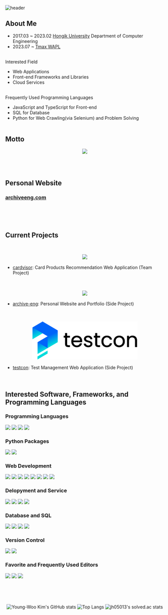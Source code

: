 ![header](https://capsule-render.vercel.app/api?type=waving&color=gradient&customColorList=30&height=300&section=header&text=kyeryoong&fontSize=60)

## About Me
- 2017.03 ~ 2023.02 [Hongik University](https://www.hongik.ac.kr) Department of Computer Engineering
- 2023.07 ~ [Tmax WAPL](https://wapl.ai)
<br/><br/>

Interested Field
- Web Applications
- Front-end Frameworks and Libraries
- Cloud Services
<br/><br/>

Frequently Used Programming Languages
- JavaScript and TypeScript for Front-end
- SQL for Database
- Python for Web Crawling(via Selenium) and Problem Solving
<br/><br/>

## Motto
<p align="center">
    <img src="./motto.png" height="300">
</p>
<br/><br/>

## Personal Website

### [archiveeng.com](https://archiveeng.com)
<br/><br/><br/>

## Current Projects
<br/>
<p align="center"><img src="./cardvisor.png" height="100"></p>

- [cardvisor](https://github.com/kyeryoong/cardvisor): Card Products Recommendation Web Application (Team Project)<br/><br/><br/>

<p align="center"><img src="./archive-eng.png" height="120"></p>

- [archive-eng](https://github.com/kyeryoong/archive-eng): Personal Website and Portfolio (Side Project)<br/><br/><br/>

<p align="center"><img src="./testcon.png" height="120"></p>

- [testcon](https://github.com/kyeryoong/testcon): Test Management Web Application (Side Project)<br/><br/><br/>



## Interested Software, Frameworks, and Programming Languages

### Programming Languages
<img src="https://img.shields.io/badge/C-A8B9CC?style=flat-square&logo=C&logoColor=black"/> <img src="https://img.shields.io/badge/Python-3776AB?style=flat-square&logo=Python&logoColor=white"/> <img src="https://img.shields.io/badge/JavaScript-F7DF1E?style=flat-square&logo=JavaScript&logoColor=black"/> <img src="https://img.shields.io/badge/TypeScript-3178C6?style=flat-square&logo=TypeScript&logoColor=white"/>

### Python Packages
<img src="https://img.shields.io/badge/Selenium-43B02A?style=flat-square&logo=Selenium&logoColor=white"/> <img src="https://img.shields.io/badge/Pandas-150458?style=flat-square&logo=pandas&logoColor=white"/>

### Web Development
<img src="https://img.shields.io/badge/HTML-E34F26?style=flat-square&logo=HTML5&logoColor=white"/> <img src="https://img.shields.io/badge/CSS-1572B6?style=flat-square&logo=CSS3&logoColor=white"/> <img src="https://img.shields.io/badge/JavaScript-F7DF1E?style=flat-square&logo=JavaScript&logoColor=black"/> <img src="https://img.shields.io/badge/TypeScript-3178C6?style=flat-square&logo=TypeScript&logoColor=white"/> <img src="https://img.shields.io/badge/npm-CB3837?style=flat-square&logo=npm&logoColor=white"/> <img src="https://img.shields.io/badge/React-61DAFB?style=flat-square&logo=React&logoColor=black"/> <img src="https://img.shields.io/badge/Next.js-000000?style=flat-square&logo=Next.js&logoColor=white"/> <img src="https://img.shields.io/badge/Firebase-FFCA28?style=flat-square&logo=Firebase&logoColor=black"/>

### Delopyment and Service
<img src="https://img.shields.io/badge/Netlify-00C7B7?style=flat-square&logo=Netlify&logoColor=white"/> <img src="https://img.shields.io/badge/Vercel-000000?style=flat-square&logo=Vercel&logoColor=white"/> <img src="https://img.shields.io/badge/Amazon EC2-FF9900?style=flat-square&logo=Amazon EC2&logoColor=white"/> <img src="https://img.shields.io/badge/Amazon Route 53-634E90?style=flat-square&logo=Amazon AWS&logoColor=white"/>

### Database and SQL
<img src="https://img.shields.io/badge/MySQL-4479A1?style=flat-square&logo=MySQL&logoColor=white"/> <img src="https://img.shields.io/badge/MariaDB-003545?style=flat-square&logo=MariaDB&logoColor=white"/> <img src="https://img.shields.io/badge/Amazon RDS-527FFF?style=flat-square&logo=Amazon RDS&logoColor=white"/> <img src="https://img.shields.io/badge/Firestore-FFCA28?style=flat-square&logo=Firebase&logoColor=black"/>

### Version Control
<img src="https://img.shields.io/badge/Git-F05032?style=flat-square&logo=Git&logoColor=white"/> <img src="https://img.shields.io/badge/GitHub-181717?style=flat-square&logo=GitHub&logoColor=white"/>

### Favorite and Frequently Used Editors
<img src="https://img.shields.io/badge/Visual Studio Code-007ACC?style=flat-square&logo=Visual Studio Code&logoColor=white"/> <img src="https://img.shields.io/badge/DataGrip-000000?style=flat-square&logo=DataGrip&logoColor=white"/> <img src="https://img.shields.io/badge/Windows Terminal-4D4D4D?style=flat-square&logo=Windows Terminal&logoColor=white"/>

<br/><br/><br/>



<div align="center">

![Young-Woo Kim's GitHub stats](https://github-readme-stats.vercel.app/api?username=kyeryoong&show_icons=false&theme=default&line_height=20)
![Top Langs](https://github-readme-stats.vercel.app/api/top-langs/?username=kyeryoong&theme=default&layout=compact)
![jh05013's solved.ac stats](https://github-readme-solvedac.hyp3rflow.vercel.app/api/?handle=kyeryoong)
    
</div>
